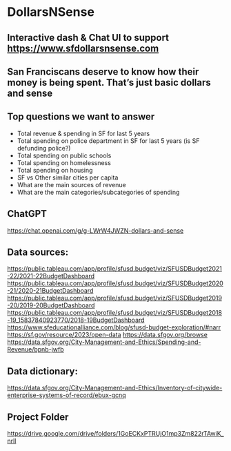 # DollarsNSense

## Interactive dash & Chat UI to support https://www.sfdollarsnsense.com 

## San Franciscans deserve to know how their money is being spent. That’s just basic dollars and sense

## Top questions we want to answer 
- Total revenue & spending in SF for last 5 years 
- Total spending on police department in SF for last 5 years (is SF defunding police?)
- Total spending on public schools
- Total spending on homelessness
- Total spending on housing
- SF vs Other similar cities per capita 
- What are the main sources of revenue
- What are the main categories/subcategories of spending

## ChatGPT 
https://chat.openai.com/g/g-LWrW4JWZN-dollars-and-sense

## Data sources: 
https://public.tableau.com/app/profile/sfusd.budget/viz/SFUSDBudget2021-22/2021-22BudgetDashboard
https://public.tableau.com/app/profile/sfusd.budget/viz/SFUSDBudget2020-21/2020-21BudgetDashboard
https://public.tableau.com/app/profile/sfusd.budget/viz/SFUSDBudget2019-20/2019-20BudgetDashboard
https://public.tableau.com/app/profile/sfusd.budget/viz/SFUSDBudget2018-19_15837840923770/2018-19BudgetDashboard
https://www.sfeducationalliance.com/blog/sfusd-budget-exploration/#narr
https://sf.gov/resource/2023/open-data
https://data.sfgov.org/browse
https://data.sfgov.org/City-Management-and-Ethics/Spending-and-Revenue/bpnb-jwfb

## Data dictionary: 
https://data.sfgov.org/City-Management-and-Ethics/Inventory-of-citywide-enterprise-systems-of-record/ebux-gcnq

## Project Folder
https://drive.google.com/drive/folders/1GoECKxPTRUjO1mp3Zm822rTAwiK_nrll
